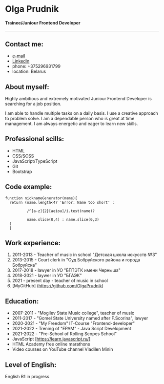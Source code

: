# Olga Prudnik
#### Trainee/Juniour Frontend Developer
---

## Contact me:
* [e-mail](olga.barannikova.92@mail.ru) 
* [LinkedIn](https://www.linkedin.com/in/olga-prudnik-25145a217/)
* phone: +375296931799
* location: Belarus

## About myself:
Highly ambitious and extremely motivated Juniour Frontend Developer is searching for a job position. 


I am able to handle multiple tasks on a daily basis. I use a creative approach to problem solve. I am a dependable person who is great at time management. I am always energetic and eager to learn new skills.

## Professional scills:
- HTML
- CSS/SCSS
- JavaScript/TypeScript
- Git
- Bootstrap

## Code example:
```
function nicknameGenerator(name){
  return (name.length<4? 'Error: Name too short' :

          /^[a-z]{2}[aeiou]/i.test(name)?

          name.slice(0,4) : name.slice(0,3)
  )
  }
```

## Work experience:
1. 2011-2013 - Teacher of music in school "Детская школа искусств №3"
2. 2013-2015 - Court clerk in "Суд Бобруйского района и города Бобруйска"
3. 2017-2018 - lawyer in УО "БГПЭТК имени Черныша"
4. 2018-2021 - laywer in УО "БГАЭК"
5. 2021 - present day -  teacher of music in school 
6. [MyGitHub] (https://github.com/OlgaPrudnik)

## Education:
* 2007-2011 - "Mogilev State Music college", teacher of music
* 2011-2017 - "Gomel State University named after F.Scorina", lawyer
* 2020-2021 - "My Freedom" IT-Course "Frontend-developer"
* 2021-2022 - Trening of "EPAM" - Java Script Development
* 2021-2022 - "Pre-School of Rolling Scopes School"
* JavaScript [https://learn.javascript.ru/]
* HTML Academy free online marathons
* Video courses on YouTube channel Vladilen Minin

## Level of English:
English B1 in progress